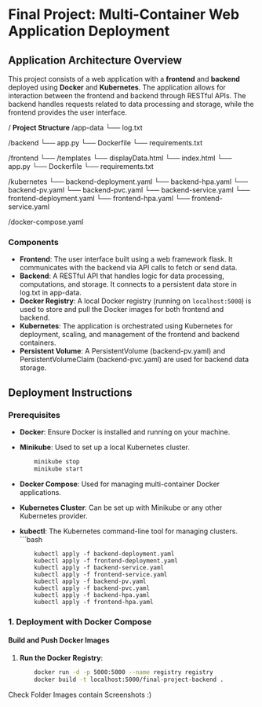 # Final Project: Multi-Container Web Application Deployment

## Application Architecture Overview

This project consists of a web application with a **frontend** and **backend** deployed using **Docker** and **Kubernetes**. The application allows for interaction between the frontend and backend through RESTful APIs. The backend handles requests related to data processing and storage, while the frontend provides the user interface.

/ **Project Structure**
/app-data └── log.txt

/backend └── app.py └── Dockerfile └── requirements.txt

/frontend └── /templates └── displayData.html └── index.html └── app.py └── Dockerfile └── requirements.txt

/kubernetes └── backend-deployment.yaml └── backend-hpa.yaml └── backend-pv.yaml └── backend-pvc.yaml └── backend-service.yaml └── frontend-deployment.yaml └── frontend-hpa.yaml └── frontend-service.yaml

/docker-compose.yaml

### Components

- **Frontend**: The user interface built using a web framework flask. It communicates with the backend via API calls to fetch or send data.
- **Backend**: A RESTful API that handles logic for data processing, computations, and storage. It connects to a persistent data store in log.txt in app-data.
- **Docker Registry**: A local Docker registry (running on `localhost:5000`) is used to store and pull the Docker images for both frontend and backend.
- **Kubernetes**: The application is orchestrated using Kubernetes for deployment, scaling, and management of the frontend and backend containers.
- **Persistent Volume**: A PersistentVolume (backend-pv.yaml)  and PersistentVolumeClaim (backend-pvc.yaml) are used for backend data storage.

## Deployment Instructions

### Prerequisites

- **Docker**: Ensure Docker is installed and running on your machine.
- **Minikube**: Used to set up a local Kubernetes cluster.
    ```bash
        minikube stop
        minikube start

- **Docker Compose**: Used for managing multi-container Docker applications.
- **Kubernetes Cluster**: Can be set up with Minikube or any other Kubernetes provider.
- **kubectl**: The Kubernetes command-line tool for managing clusters.
      ```bash
 
          kubectl apply -f backend-deployment.yaml
          kubectl apply -f frontend-deployment.yaml
          kubectl apply -f backend-service.yaml
          kubectl apply -f frontend-service.yaml
          kubectl apply -f backend-pv.yaml
          kubectl apply -f backend-pvc.yaml
          kubectl apply -f backend-hpa.yaml
          kubectl apply -f frontend-hpa.yaml


### 1. Deployment with Docker Compose

#### Build and Push Docker Images

1. **Run the Docker Registry**:
   ```bash
       docker run -d -p 5000:5000 --name registry registry   
       docker build -t localhost:5000/final-project-backend .


  Check Folder Images contain Screenshots :) 

